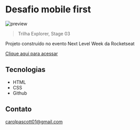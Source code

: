 # Desafio mobile first
![preview](./image/preview.png)

> Trilha Explorer, Stage 03

Projeto construído no evento Next Level Week da Rocketseat

[Clique aqui para acessar](https://carolpascott.github.io/desafio_mobile_first/)

## Tecnologias
- HTML
- CSS
- Github

## Contato
carolpascott01@gmail.com
